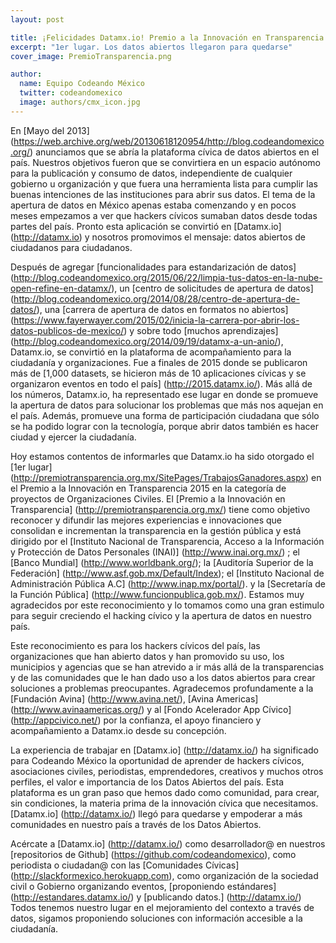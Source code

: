 ```yaml
---
layout: post

title: ¡Felicidades Datamx.io! Premio a la Innovación en Transparencia 2015
excerpt: "1er lugar. Los datos abiertos llegaron para quedarse"
cover_image: PremioTransparencia.png

author:
  name: Equipo Codeando México
  twitter: codeandomexico
  image: authors/cmx_icon.jpg
---
```


En [Mayo del 2013] (https://web.archive.org/web/20130618120954/http://blog.codeandomexico.org/) anunciamos que se abría la 
plataforma cívica de datos abiertos en el país. Nuestros objetivos fueron que se convirtiera en un espacio autónomo para la 
publicación y consumo de datos, independiente de cualquier gobierno u organización y que fuera una herramienta lista para 
cumplir las buenas intenciones de las instituciones para abrir sus datos. El tema de la apertura de datos en México apenas 
estaba comenzando y en pocos meses empezamos a ver que hackers cívicos sumaban datos desde todas partes del país. Pronto esta 
aplicación se convirtió en [Datamx.io] (http://datamx.io) y nosotros promovimos el mensaje: datos abiertos de ciudadanos para 
ciudadanos. 

Después de agregar [funcionalidades para estandarización de datos] (http://blog.codeandomexico.org/2015/06/22/limpia-tus-datos-en-la-nube-open-refine-en-datamx/), un [centro de solicitudes de apertura de datos] (http://blog.codeandomexico.org/2014/08/28/centro-de-apertura-de-datos/), una [carrera de apertura de datos en formatos no abiertos] (https://www.fayerwayer.com/2015/02/inicia-la-carrera-por-abrir-los-datos-publicos-de-mexico/) y sobre todo [muchos aprendizajes] (http://blog.codeandomexico.org/2014/09/19/datamx-a-un-anio/), Datamx.io, se convirtió en la plataforma de acompañamiento para la ciudadanía y organizaciones. Fue a finales de 2015 donde se publicaron más de [1,000 datasets, se hicieron más de 10 aplicaciones cívicas y se organizaron eventos en todo el país] (http://2015.datamx.io/). Más allá de los números, Datamx.io, ha representado ese lugar en donde se promueve la apertura de datos para solucionar los problemas que más nos aquejan en el país. Además, promueve una forma de participación ciudadana que sólo se ha podido lograr con la tecnología, porque abrir datos también es hacer ciudad y ejercer la ciudadanía. 

Hoy estamos contentos de informarles que Datamx.io ha sido otorgado el [1er lugar] (http://premiotransparencia.org.mx/SitePages/TrabajosGanadores.aspx) en el Premio a la Innovación en Transparencia 2015 en la categoría de proyectos de Organizaciones Civiles. El [Premio a la Innovación en Transparencia] (http://premiotransparencia.org.mx/) tiene como objetivo reconocer y difundir las mejores experiencias e innovaciones que consolidan e incrementan la transparencia en la gestión pública y está dirigido por el [Instituto Nacional de Transparencia, Acceso a la Información y Protección de Datos Personales (INAI)] (http://www.inai.org.mx/) ; el [Banco Mundial] (http://www.worldbank.org/); la [Auditoría Superior de la Federación] (http://www.asf.gob.mx/Default/Index); el [Instituto Nacional de Administración Pública A.C] (http://www.inap.mx/portal/). y la [Secretaría de la Función Pública] (http://www.funcionpublica.gob.mx/). Estamos muy agradecidos por este reconocimiento y lo tomamos como una gran estimulo para seguir creciendo el hacking cívico y la apertura de datos en nuestro país.


Este reconocimiento es para los hackers cívicos del país, las organizaciones que han abierto datos y han promovido su uso, los municipios y agencias que se han atrevido a ir más allá de la transparencias y de las comunidades que le han dado uso a los datos abiertos para crear soluciones a problemas preocupantes. Agradecemos profundamente a la [Fundación Avina] (http://www.avina.net/), [Avina Americas] (http://www.avinaamericas.org/) y al [Fondo Acelerador App Cívico] (http://appcivico.net/)  por la confianza, el apoyo financiero y acompañamiento a Datamx.io desde su concepción. 


La experiencia de trabajar en [Datamx.io] (http://datamx.io/) ha significado para Codeando México la oportunidad de aprender de hackers cívicos, asociaciones civiles, periodistas, emprendedores, creativos y muchos otros perfiles, el valor e importancia de los Datos Abiertos del país. Esta plataforma es un gran paso que hemos dado como comunidad, para crear, sin condiciones, la materia prima de la innovación cívica que necesitamos. [Datamx.io] (http://datamx.io/) llegó para quedarse y empoderar a más comunidades en nuestro país a través de los Datos Abiertos. 


Acércate a [Datamx.io] (http://datamx.io/) como desarrollador@ en nuestros [repositorios de Github] (https://github.com/codeandomexico), como periodista o ciudadan@ con las [Comunidades Cívicas] (http://slackformexico.herokuapp.com), como organización de la sociedad civil o Gobierno organizando eventos, [proponiendo estándares] (http://estandares.datamx.io/) y [publicando datos.] (http://datamx.io/) Todos tenemos nuestro lugar en el mejoramiento del contexto a través de datos, sigamos proponiendo soluciones con información accesible a la ciudadanía.



